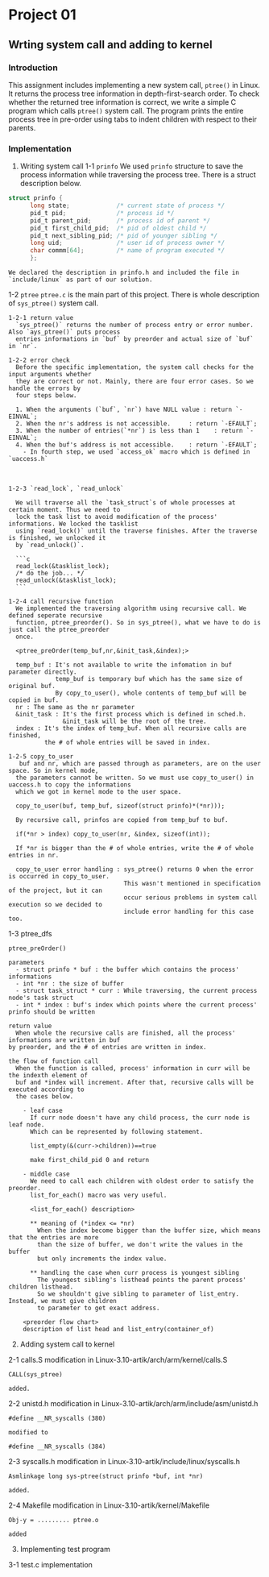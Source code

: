 
# Project 01

## Wrting system call and adding to kernel

### Introduction
This assignment includes implementing a new system call, `ptree()` in Linux. It returns the process tree information in depth-first-search order. To check whether the returned tree information is correct, we write a simple C program which calls `ptree()` system call. The program prints the entire process tree in pre-order using tabs to indent children with respect to their parents.

### Implementation

1. Writing system call
  1-1 `prinfo`
    We used `prinfo` structure to save the process information while traversing the process tree.
    There is a struct description below.
    
```c    
struct prinfo {
      long state;             /* current state of process */
      pid_t pid;              /* process id */
      pid_t parent_pid;       /* process id of parent */
      pid_t first_child_pid;  /* pid of oldest child */
      pid_t next_sibling_pid; /* pid of younger sibling */
      long uid;               /* user id of process owner */
      char commm[64];         /* name of program executed */
      };
```
    
    We declared the description in prinfo.h and included the file in `include/linux` as part of our solution.
  
  1-2 `ptree`
    `ptree.c` is the main part of this project. There is whole description of `sys_ptree()` system call.
    
    1-2-1 return value
      `sys_ptree()` returns the number of process entry or error number. Also `ays_ptree()` puts process 
      entries informations in `buf` by preorder and actual size of `buf` in `nr`.
    
    1-2-2 error check
      Before the specific implementation, the system call checks for the input arguments whether 
      they are correct or not. Mainly, there are four error cases. So we handle the errors by 
      four steps below.
      
      1. When the arguments (`buf`, `nr`) have NULL value : return `-EINVAL`;
      2. When the nr's address is not accessible.     : return `-EFAULT`;
      3. When the number of entries(`*nr`) is less than 1    : return `-EINVAL`;
      4. When the buf's address is not accessible.    : return `-EFAULT`;
        - In fourth step, we used `access_ok` macro which is defined in `uaccess.h`
        
        <whole definition of access_ok macro>
        
    1-2-3 `read_lock`, `read_unlock`
    
      We will traverse all the `task_struct`s of whole processes at certain moment. Thus we need to
      lock the task list to avoid modification of the process' informations. We locked the tasklist
      using `read_lock()` until the traverse finishes. After the traverse is finished, we unlocked it
      by `read_unlock()`.
      
      ```c
      read_lock(&tasklist_lock);
      /* do the job... */
      read_unlock(&tasklist_lock);
      ```
      
    1-2-4 call recursive function
      We implemented the traversing algorithm using recursive call. We defined seperate recursive
      function, ptree_preorder(). So in sys_ptree(), what we have to do is just call the ptree_preorder
      once.
      
      <ptree_preOrder(temp_buf,nr,&init_task,&index);>
      
      temp_buf : It's not available to write the infomation in buf parameter directly.
                 temp_buf is temporary buf which has the same size of original buf.
                 By copy_to_user(), whole contents of temp_buf will be copied in buf.
      nr : The same as the nr parameter
      &init_task : It's the first process which is defined in sched.h. 
                   &init_task will be the root of the tree.
      index : It's the index of temp_buf. When all recursive calls are finished, 
              the # of whole entries will be saved in index.
      
    1-2-5 copy_to_user
       buf and nr, which are passed through as parameters, are on the user space. So in kernel mode,
      the parameters cannot be written. So we must use copy_to_user() in uaccess.h to copy the informations
      which we got in kernel mode to the user space.
      
      copy_to_user(buf, temp_buf, sizeof(struct prinfo)*(*nr)));
      
      By recursive call, prinfos are copied from temp_buf to buf.
      
      if(*nr > index) copy_to_user(nr, &index, sizeof(int));
      
      If *nr is bigger than the # of whole entries, write the # of whole entries in nr.
      
      copy_to_user error handling : sys_ptree() returns 0 when the error is occurred in copy_to_user.
                                    This wasn't mentioned in specification of the project, but it can
                                    occur serious problems in system call execution so we decided to 
                                    include error handling for this case too.
      
  1-3 ptree_dfs
  
    ptree_preOrder()
    
    parameters
      - struct prinfo * buf : the buffer which contains the process' informations
      - int *nr : the size of buffer
      - struct task_struct * curr : While traversing, the current process node's task struct
      - int * index : buf's index which points where the current process' prinfo should be written
      
    return value
      When whole the recursive calls are finished, all the process' informations are written in buf
    by preorder, and the # of entries are written in index.
    
    the flow of function call
      When the function is called, process' information in curr will be the indexth element of
      buf and *index will increment. After that, recursive calls will be executed according to 
      the cases below.
      
        - leaf case
          If curr node doesn't have any child process, the curr node is leaf node.
          Which can be represented by following statement.
          
          list_empty(&(curr->children))==true
          
          make first_child_pid 0 and return
          
        - middle case
          We need to call each children with oldest order to satisfy the preorder.
          list_for_each() macro was very useful.
          
          <list_for_each() description>
          
          ** meaning of (*index <= *nr)
            When the index become bigger than the buffer size, which means that the entries are more
            than the size of buffer, we don't write the values in the buffer 
            but only increments the index value.
            
          ** handling the case when curr process is youngest sibling
            The youngest sibling's listhead points the parent process' children listhead.
            So we shouldn't give sibling to parameter of list_entry. Instead, we must give children
            to parameter to get exact address.
            
        <preorder flow chart>
        description of list head and list_entry(container_of)
        

      
2. Adding system call to kernel
  
  2-1 calls.S modification
    in Linux-3.10-artik/arch/arm/kernel/calls.S
    
    CALL(sys_ptree) 
    
    added.
    
  2-2 unistd.h modification
    in Linux-3.10-artik/arch/arm/include/asm/unistd.h
    
    #define __NR_syscalls (380)
    
    modified to
    
    #define __NR_syscalls (384)
    
  2-3 syscalls.h modification
    in Linux-3.10-artik/include/linux/syscalls.h
    
    Asmlinkage long sys-ptree(struct prinfo *buf, int *nr)
    
    added.
    
  2-4 Makefile modification
    in Linux-3.10-artik/kernel/Makefile
    
    Obj-y = ......... ptree.o 
    
    added
    
3. Implementing test program

  3-1 test.c implementation
